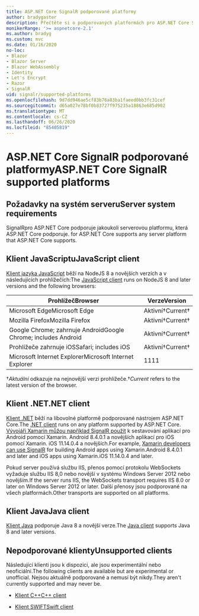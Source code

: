 ```yaml
---
title: ASP.NET Core SignalR podporované platformy
author: bradygaster
description: Přečtěte si o podporovaných platformách pro ASP.NET Core SignalR .
monikerRange: '>= aspnetcore-2.1'
ms.author: bradyg
ms.custom: mvc
ms.date: 01/16/2020
no-loc:
- Blazor
- Blazor Server
- Blazor WebAssembly
- Identity
- Let's Encrypt
- Razor
- SignalR
uid: signalr/supported-platforms
ms.openlocfilehash: 9d7dd946ae5cf83b76a83ba1faeed0bb3fc31cef
ms.sourcegitcommit: d65a027e78bf0b83727f975235a18863e685d902
ms.translationtype: MT
ms.contentlocale: cs-CZ
ms.lasthandoff: 06/26/2020
ms.locfileid: "85405819"
---
```

# <a name="aspnet-core-signalr-supported-platforms"></a><span data-ttu-id="2e101-103">ASP.NET Core SignalR podporované platformy</span><span class="sxs-lookup"><span data-stu-id="2e101-103">ASP.NET Core SignalR supported platforms</span></span>

## <a name="server-system-requirements"></a><span data-ttu-id="2e101-104">Požadavky na systém serveru</span><span class="sxs-lookup"><span data-stu-id="2e101-104">Server system requirements</span></span>

SignalR<span data-ttu-id="2e101-105">pro ASP.NET Core podporuje jakoukoli serverovou platformu, která ASP.NET Core podporuje.</span><span class="sxs-lookup"><span data-stu-id="2e101-105"> for ASP.NET Core supports any server platform that ASP.NET Core supports.</span></span>

## <a name="javascript-client"></a><span data-ttu-id="2e101-106">Klient JavaScriptu</span><span class="sxs-lookup"><span data-stu-id="2e101-106">JavaScript client</span></span>

<span data-ttu-id="2e101-107">[Klient jazyka JavaScript](xref:signalr/javascript-client) běží na NodeJS 8 a novějších verzích a v následujících prohlížečích:</span><span class="sxs-lookup"><span data-stu-id="2e101-107">The [JavaScript client](xref:signalr/javascript-client) runs on NodeJS 8 and later versions and the following browsers:</span></span>

| <span data-ttu-id="2e101-108">Prohlížeč</span><span class="sxs-lookup"><span data-stu-id="2e101-108">Browser</span></span>                         | <span data-ttu-id="2e101-109">Verze</span><span class="sxs-lookup"><span data-stu-id="2e101-109">Version</span></span>         |
| ------------------------------- | --------------- |
| <span data-ttu-id="2e101-110">Microsoft Edge</span><span class="sxs-lookup"><span data-stu-id="2e101-110">Microsoft Edge</span></span>                  | <span data-ttu-id="2e101-111">Aktivní&dagger;</span><span class="sxs-lookup"><span data-stu-id="2e101-111">Current&dagger;</span></span> |
| <span data-ttu-id="2e101-112">Mozilla Firefox</span><span class="sxs-lookup"><span data-stu-id="2e101-112">Mozilla Firefox</span></span>                 | <span data-ttu-id="2e101-113">Aktivní&dagger;</span><span class="sxs-lookup"><span data-stu-id="2e101-113">Current&dagger;</span></span> |
| <span data-ttu-id="2e101-114">Google Chrome; zahrnuje Android</span><span class="sxs-lookup"><span data-stu-id="2e101-114">Google Chrome; includes Android</span></span> | <span data-ttu-id="2e101-115">Aktivní&dagger;</span><span class="sxs-lookup"><span data-stu-id="2e101-115">Current&dagger;</span></span> |
| <span data-ttu-id="2e101-116">Prohlížeče zahrnuje iOS</span><span class="sxs-lookup"><span data-stu-id="2e101-116">Safari; includes iOS</span></span>            | <span data-ttu-id="2e101-117">Aktivní&dagger;</span><span class="sxs-lookup"><span data-stu-id="2e101-117">Current&dagger;</span></span> |
| <span data-ttu-id="2e101-118">Microsoft Internet Explorer</span><span class="sxs-lookup"><span data-stu-id="2e101-118">Microsoft Internet Explorer</span></span>     | <span data-ttu-id="2e101-119">11</span><span class="sxs-lookup"><span data-stu-id="2e101-119">11</span></span>              |

<span data-ttu-id="2e101-120">&dagger;*Aktuální* odkazuje na nejnovější verzi prohlížeče.</span><span class="sxs-lookup"><span data-stu-id="2e101-120">&dagger;*Current* refers to the latest version of the browser.</span></span>

## <a name="net-client"></a><span data-ttu-id="2e101-121">Klient .NET</span><span class="sxs-lookup"><span data-stu-id="2e101-121">.NET client</span></span>

<span data-ttu-id="2e101-122">[Klient .NET](xref:signalr/dotnet-client) běží na libovolné platformě podporované nástrojem ASP.NET Core.</span><span class="sxs-lookup"><span data-stu-id="2e101-122">The [.NET client](xref:signalr/dotnet-client) runs on any platform supported by ASP.NET Core.</span></span> <span data-ttu-id="2e101-123">[Vývojáři Xamarin můžou například SignalR použít](https://github.com/aspnet/Announcements/issues/305) k sestavování aplikací pro Android pomocí Xamarin. Android 8.4.0.1 a novějších aplikací pro iOS pomocí Xamarin. iOS 11.14.0.4 a novějších.</span><span class="sxs-lookup"><span data-stu-id="2e101-123">For example, [Xamarin developers can use SignalR](https://github.com/aspnet/Announcements/issues/305) for building Android apps using Xamarin.Android 8.4.0.1 and later and iOS apps using Xamarin.iOS 11.14.0.4 and later.</span></span>

<span data-ttu-id="2e101-124">Pokud server používá službu IIS, přenos pomocí protokolu WebSockets vyžaduje službu IIS 8,0 nebo novější v systému Windows Server 2012 nebo novějším.</span><span class="sxs-lookup"><span data-stu-id="2e101-124">If the server runs IIS, the WebSockets transport requires IIS 8.0 or later on Windows Server 2012 or later.</span></span> <span data-ttu-id="2e101-125">Další přenosy jsou podporované na všech platformách.</span><span class="sxs-lookup"><span data-stu-id="2e101-125">Other transports are supported on all platforms.</span></span>

## <a name="java-client"></a><span data-ttu-id="2e101-126">Klient Java</span><span class="sxs-lookup"><span data-stu-id="2e101-126">Java client</span></span>

<span data-ttu-id="2e101-127">[Klient Java](xref:signalr/java-client) podporuje Java 8 a novější verze.</span><span class="sxs-lookup"><span data-stu-id="2e101-127">The [Java client](xref:signalr/java-client) supports Java 8 and later versions.</span></span>

## <a name="unsupported-clients"></a><span data-ttu-id="2e101-128">Nepodporované klienty</span><span class="sxs-lookup"><span data-stu-id="2e101-128">Unsupported clients</span></span>

<span data-ttu-id="2e101-129">Následující klienti jsou k dispozici, ale jsou experimentální nebo neoficiální.</span><span class="sxs-lookup"><span data-stu-id="2e101-129">The following clients are available but are experimental or unofficial.</span></span> <span data-ttu-id="2e101-130">Nejsou aktuálně podporované a nemusí být nikdy.</span><span class="sxs-lookup"><span data-stu-id="2e101-130">They aren't currently supported and may never be.</span></span>

* <span data-ttu-id="2e101-131">[Klient C++](https://github.com/aspnet/SignalR-Client-Cpp)</span><span class="sxs-lookup"><span data-stu-id="2e101-131">[C++ client](https://github.com/aspnet/SignalR-Client-Cpp)</span></span>

* <span data-ttu-id="2e101-132">[Klient SWIFT](https://github.com/moozzyk/SignalR-Client-Swift)</span><span class="sxs-lookup"><span data-stu-id="2e101-132">[Swift client](https://github.com/moozzyk/SignalR-Client-Swift)</span></span>
